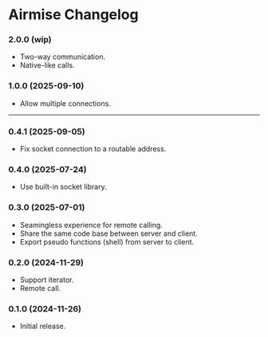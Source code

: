 # Airmise Changelog

### 2.0.0 (wip)

- Two-way communication.
- Native-like calls.

### 1.0.0 (2025-09-10)

- Allow multiple connections.

---

### 0.4.1 (2025-09-05)

- Fix socket connection to a routable address.

### 0.4.0 (2025-07-24)

- Use built-in socket library.

### 0.3.0 (2025-07-01)

- Seamingless experience for remote calling.
- Share the same code base between server and client.
- Export pseudo functions (shell) from server to client.

### 0.2.0 (2024-11-29)

- Support iterator.
- Remote call.

### 0.1.0 (2024-11-26)

- Initial release.
